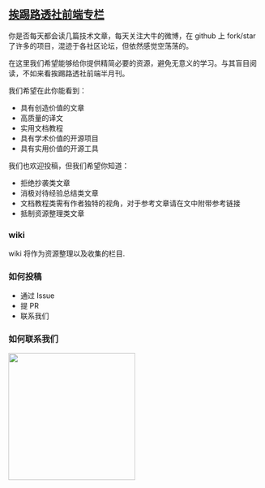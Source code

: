 ## [挨踢路透社前端专栏](https://e-f-e.github.io/fe-study-tutorial/index.html)

你是否每天都会读几篇技术文章，每天关注大牛的微博，在 github 上 fork/star 了许多的项目，混迹于各社区论坛，但依然感觉空荡荡的。

在这里我们希望能够给你提供精简必要的资源，避免无意义的学习。与其盲目阅读，不如来看挨踢路透社前端半月刊。

我们希望在此你能看到：

* 具有创造价值的文章
* 高质量的译文
* 实用文档教程
* 具有学术价值的开源项目
* 具有实用价值的开源工具

我们也欢迎投稿，但我们希望你知道：

* 拒绝抄袭类文章
* 消极对待经验总结类文章
* 文档教程类需有作者独特的视角，对于参考文章请在文中附带参考链接
* 抵制资源整理类文章

### wiki

wiki 将作为资源整理以及收集的栏目.

### 如何投稿

* 通过 Issue
* 提 PR
* 联系我们

### 如何联系我们

<img width='250' src='https://camo.githubusercontent.com/ed784cf901a538624926776e1edcf0f8c7aa410e/68747470733a2f2f652d662d652e6769746875622e696f2f6666652f7374617469632f6666652d71712e706e67'/>